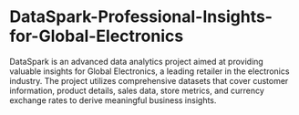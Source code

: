 # DataSpark-Professional-Insights-for-Global-Electronics
DataSpark is an advanced data analytics project aimed at providing valuable insights for Global Electronics, a leading retailer in the electronics industry. The project utilizes comprehensive datasets that cover customer information, product details, sales data, store metrics, and currency exchange rates to derive meaningful business insights.
